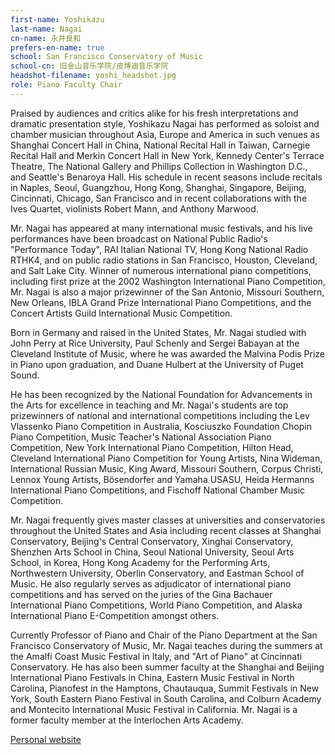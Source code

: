 ```yaml
---
first-name: Yoshikazu
last-name: Nagai
cn-name: 永井良和
prefers-en-name: true
school: San Francisco Conservatory of Music
school-cn: 旧金山音乐学院/皮博迪音乐学院
headshot-filename: yoshi_headshot.jpg
role: Piano Faculty Chair
---
```


Praised by audiences and critics alike for his fresh interpretations and dramatic presentation style, Yoshikazu Nagai has performed as soloist and chamber musician throughout Asia, Europe and America in such venues as Shanghai Concert Hall in China, National Recital Hall in Taiwan, Carnegie Recital Hall and Merkin Concert Hall in New York, Kennedy Center's Terrace Theatre, The National Gallery and Phillips Collection in Washington D.C., and Seattle's Benaroya Hall. His schedule in recent seasons include recitals in Naples, Seoul, Guangzhou, Hong Kong, Shanghai, Singapore, Beijing, Cincinnati, Chicago, San Francisco and in recent collaborations with the Ives Quartet, violinists Robert Mann, and Anthony Marwood.

Mr. Nagai has appeared at many international music festivals, and his live performances have been broadcast on National Public Radio's "Performance Today", RAI Italian National TV, Hong Kong National Radio RTHK4, and on public radio stations in San Francisco, Houston, Cleveland, and Salt Lake City. Winner of numerous international piano competitions, including first prize at the 2002 Washington International Piano Competition, Mr. Nagai is also a major prizewinner of the San
Antonio, Missouri Southern, New Orleans, IBLA Grand Prize International Piano Competitions, and the Concert Artists Guild International Music Competition.

Born in Germany and raised in the United States, Mr. Nagai studied with John Perry at Rice University, Paul Schenly and Sergei Babayan at the Cleveland Institute of Music, where he was awarded the Malvina Podis Prize in Piano upon graduation, and Duane Hulbert at the University of Puget Sound.

He has been recognized by the National Foundation for Advancements in the Arts for excellence in teaching and Mr. Nagai's students are top prizewinners of national and international competitions including the Lev Vlassenko Piano Competition in Australia, Kosciuszko Foundation Chopin Piano Competition, Music Teacher's National Association Piano Competition, New York International Piano Competition, Hilton Head, Cleveland International Piano Competition for Young Artists, Nina Wideman, International Russian Music, King Award, Missouri Southern, Corpus Christi, Lennox Young Artists, Bösendorfer and Yamaha USASU, Heida Hermanns International Piano Competitions, and Fischoff National Chamber Music Competition.

Mr. Nagai frequently gives master classes at universities and conservatories throughout the United States and Asia including recent classes at Shanghai Conservatory, Beijing's Central Conservatory, Xinghai Conservatory, Shenzhen Arts School in China, Seoul National University, Seoul Arts School, in Korea, Hong Kong Academy for the Performing Arts, Northwestern University, Oberlin Conservatory, and Eastman School of Music. He also regularly serves as adjudicator of international piano competitions and has served on the juries of the Gina Bachauer International Piano Competitions, World Piano Competition, and Alaska International Piano E-Competition amongst others.

Currently Professor of Piano and Chair of the Piano Department at the San Francisco Conservatory of Music, Mr. Nagai teaches during the summers at the Amalfi Coast Music Festival in Italy, and "Art of Piano" at Cincinnati Conservatory. He has also been summer faculty at the Shanghai and Beijing International Piano Festivals in China, Eastern Music Festival in North Carolina, Pianofest in the Hamptons, Chautauqua, Summit Festivals in New York, South Eastern Piano Festival in South Carolina, and Colburn Academy and Montecito International Music Festival in California. Mr. Nagai is a former faculty member at the Interlochen Arts Academy.

[Personal website](www.yoshinagai.com)
